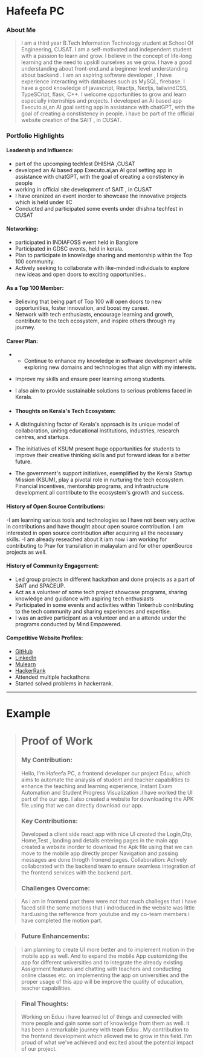 # Hafeefa PC

### About Me

>I am a third year B.Tech Information Technology student at School Of Engineering, CUSAT. I am a self-motivated and independent student with a passion to learn and grow. I believe in the concept of life-long learning and the need to upskill ourselves as we grow. I have a good  understanding about front-end.and a beginner level understanding about backend . I am an aspiring software developer , I have experience interacting with databases such as MySQL, firebase. I have a good knowledge of  javascript, Reactjs, Nextjs, tailwindCSS, TypeSCript, flask, C++. I welcome opportunities to grow and learn especially internships and projects.   I  developed  an Ai based app Executo.ai,an AI goal setting app in assistance with chatGPT, with the goal of creating a constistency in people. i have be part of the official website creation of the SAIT , in CUSAT.

### Portfolio Highlights

#### Leadership and Influence: 

- part of the upcomping techfest DHISHA ,CUSAT
- developed an Ai based app Executo.ai,an AI goal setting app in assistance with chatGPT, with the goal of creating a constistency in people
- working in official site development of SAIT , in CUSAT
- I have oranized an event inorder to showcase the innovative projects which is held under IIC
- Conducted and participated some events under dhishna techfest in CUSAT

#### Networking: 

- participated in INDIAFOSS event held in Banglore
- Participated in GDSC events, held in kerala.
- Plan to participate in knowledge sharing and mentorship within the Top 100 community.
- Actively seeking to collaborate with like-minded individuals to explore new ideas and open doors to exciting opportunities..

#### As a Top 100 Member: 

- Believing that being part of Top 100 will open doors to new opportunities, foster innovation, and boost my career.
- Network with tech enthusiasts, encourage learning and growth, contribute to the tech ecosystem, and inspire others through my journey.

#### Career Plan: 

- - Continue to enhance my knowledge in software development while exploring new domains and technologies that align with my interests.
- Improve my skills and ensure peer learning among students.
- I also aim to provide sustainable solutions to serious problems faced in Kerala.


- #### Thoughts on Kerala's Tech Ecosystem: 

- A distinguishing factor of Kerala's approach is its unique model of collaboration, uniting educational institutions, industries, research centres, and startups.
- The initiatives of KSUM present huge opportunities for students to improve their creative thinking skills and put forward ideas for a better future.
- The government's support initiatives, exemplified by the Kerala Startup Mission (KSUM), play a pivotal role in nurturing the tech ecosystem. Financial incentives, mentorship programs, and infrastructure development all contribute to the ecosystem's growth and success.

#### History of Open Source Contributions:

-I am learning various tools and technologies so I have not been very active in contributions and have thought about open source contribution. I am interested in open source contribution after acquiring all the necessary skills.
-I am already reseached about it iam now i am working for contributing to Prav for transilation in malayalam and for other openSource projects  as well.
  
#### History of Community Engagement:

- Led group projects in different hackathon and done projects as a part of SAIT and SPACEUP.
-  Act as a volunteer of some tech project showcase programs, sharing knowledge and guidance with aspiring tech enthusiasts 
-  Participated in some events and activities within Tinkerhub  contributing to the tech community and sharing experiences and expertise.
-  I was an active participant as  a volunteer and an a attende under the programs conducted by Mind Empowered. 


#### Competitive Website Profiles:


- [GitHub](https://github.com/HafeefaPC)
- [LinkedIn](https://www.linkedin.com/in/hafeefa-pc-104ab3258/)
- [Mulearn](hafeefapc@mulearn)
- [HackerRank](https://www.hackerrank.com/profile/hafeefapc2003)
- Attended multiple hackathons
- Started solved problems in hackerrank.

---
# Example
># Proof of Work
>### My Contribution:
>
>Hello, I'm Hafeefa PC, a frontend developer our project Eduu, which aims to  automate the  analysis of student and teacher capabilities to enhance the teaching and learning experience, Instant Exam Automation and Student Progress Visualization .I have worked the UI part of the our app. I also created a website for downloading the APK file.using that we can directly download our app.
>
>### Key Contributions:
>
>Developed a client side react app with nice UI
>created the Login,Otp, Home,Test , landing and details entering pages in the main app
>created a website inorder to download the Apk file using that we can move to the mobile app directly
>proper Navigation and passing messages are done throgth fronend pages.
>Collaboration: Actively collaborated with the backend team to ensure seamless integration of the frontend services with the backend part.
>### Challenges Overcome:

>As i am in frontend part  there were not that much challeges that i have  faced  still the some motions that i indroduced in the website was little hard.using the refference from youtube and my co-team members i have completed the motion part.

>### Future Enhancements:

>I am planning to create  UI more better and to implement motion in the mobile app as well.
>And to expand the mobile App customizing the app for different universities and to integrate the already existing Assignment features and chatting with teachers and conducting online classes etc. on implementing the app on universities and the proper usage of this app will be improve the quality of education, teacher  capabilities.

>
>### Final Thoughts:
>
>Working on Eduu i have learned lot of things and connected with more people and gain some sort of knowledge from them as well. it has been a remarkable journey with team Eduu . My contribution to the frontend development which  allowed me to grow in this field. I'm proud of what we've achieved and excited about the potential impact of our project.
